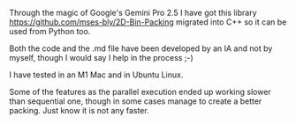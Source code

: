 Through the magic of Google's Gemini Pro 2.5 I have got this library https://github.com/mses-bly/2D-Bin-Packing migrated into C++ so it can be used from Python too. 

Both the code and the .md file have been developed by an IA and not by myself, though I would say I help in the process ;-)

I have tested in an M1 Mac and in Ubuntu Linux. 

Some of the features as the parallel execution ended up working slower than sequential one, though in some cases manage to create a better packing. Just know it is not any faster.
